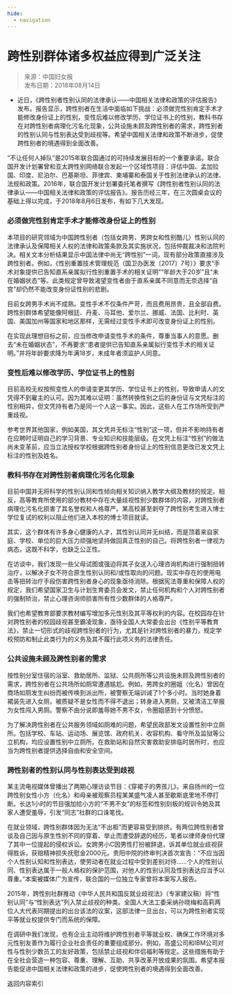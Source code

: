 ```yaml
---
hide:
  - navigation
---
```


<!-- http://pcpaper.cnwomen.com.cn/content/2018-08/14/051942.html -->

# 跨性别群体诸多权益应得到广泛关注

> 来源：中国妇女报  
> 发布日期：2018年08月14日

- 近日，《跨性别者性别认同的法律承认——中国相关法律和政策的评估报告》发布。报告显示，跨性别者在生活中面临如下挑战：必须做完性别肯定手术才能修改身份证上的性别，变性后难以修改学历、学位证书上的性别，教科书存在对跨性别者病理化污名化现象，公共设施未顾及跨性别者的需求，跨性别者的性别认同与性别表达受到歧视等。希望中国相关法律和政策不断进步，促使跨性别者的境遇得到全面改善。

“不让任何人掉队”是2015年联合国通过的可持续发展目标的一个重要承诺。联合国开发计划署曾和亚太跨性别网络联合发起一个区域性项目：评估中国、孟加拉国、印度、尼泊尔、巴基斯坦、菲律宾、柬埔寨和泰国关于性别法律承认的法律、法规和政策。2016年，联合国开发计划署委托笔者撰写《跨性别者性别认同的法律承认——中国相关法律和政策的评估报告》。报告历经三年，在三次圆桌会议的基础上得以完成，于2018年8月6日发布，有如下几大发现。

### 必须做完性别肯定手术才能修改身份证上的性别

本项目的研究领域为中国跨性别者（包括女跨男、男跨女和性别酷儿）性别认同的法律承认及保障相关人权的法律和政策条款及其实施状况，包括仲裁裁决和法院判决。相关文本分析结果显示中国法律中尚无“跨性别”一词，现有部分政策直接涉及跨性别者。例如，《性别重置技术管理规范（国卫办医发〔2017〕7号）》要求“手术对象提供已告知直系亲属拟行性别重置手术的相关证明”“年龄大于20岁”且“未在婚姻状态”等。此类规定曾导致渴望变性者由于直系亲属不同意而无奈选择“自宫”却仍然不能改变身份证性别的悲剧。

目前女跨男手术尚不成熟。变性手术不仅条件严苛，而且费用昂贵，且全部自费。跨性别群体希望能像阿根廷、丹麦、马耳他、爱尔兰、挪威、法国、比利时、英国、美国加州等国家和地区那样，无需经过变性手术即可改变身份证上的性别。

在实现此理想目标之前，应当修改申请变性手术的条件，尊重当事人的意愿。删去“未在婚姻状态”，不再要求“患者提供已告知直系亲属拟行变性手术的相关证明。”并将年龄要求降为年满18岁，未成年者须监护人同意。

### 变性后难以修改学历、学位证书上的性别

目前高校无权按照变性人的申请变更其学历、学位证书上的性别，导致申请人的文凭得不到雇主的认可。因为其难以证明：虽然转换性别之后的身份证与文凭标注的性别相异，但文凭持有者乃是同一个人这一事实。因此，这些人在工作场所受到严重歧视。

参考世界其他国家，例如美国，其文凭并无标注“性别”这一项，但并不影响持有者在应聘时证明自己的学习背景、专业知识和技能层级。在文凭上标注“性别”的做法尚未变革前，应当立法授权学校根据跨性别者身份证上的性别信息更改已发文凭上标注的性别及姓名。

### 教科书存在对跨性别者病理化污名化现象

目前中国并无将科学的性别认同和性倾向相关知识纳入教学大纲及教材的规定。相反，高等教育所使用的部分教材中存在大量歧视性别少数群体的内容，对跨性别者病理化污名化损害了其名誉权和人格尊严。某高校甚至剥夺了跨性别考生进入博士学位复试的权利以阻止他们进入本校的博士项目就读。

其实，这个群体有许多身心健康的人才，其性别认同并无纠结，而是顶着来自家庭、学校、单位的巨大压力顽强地坚持做回真正性别的自己。将跨性别者一律视为病态，这既不科学，也缺乏公正性。

在访谈中，我们发现一些父母试图或强迫将其子女送入心理咨询机构进行强制扭转治疗，以解决子女不符合原生性别认同和/或性取向的问题。现实中存在的使用电击等扭转治疗手段伤害跨性别者身心的现象亟待消除。根据宪法尊重和保障人权的规定，我们希望国家卫生与计划生育委员会发文，禁止任何机构和个人对跨性别者的强制矫治，禁止心理咨询师损害所有性少数群体的人格尊严。

我们也希望教育部要求教材编写增加多元性别及其平等权利的内容。在校园存在针对跨性别者的校园歧视甚至霸凌现象，亟待全国人大常委会出台《性别平等教育法》，禁止一切形式的歧视跨性别者的行为，尤其是针对跨性别者的暴力，规定学校预防和制止此类行为的义务及其不履行此项义务的法律责任。

### 公共设施未顾及跨性别者的需求

按性别分室住宿的浴室、救助居所、监狱、公共厕所等公共设施未顾及跨性别者的需求，跨性别者在公共场所如厕常遭遇尴尬。例如，男跨女的圈姐（化名）曾因在商场如厕发生纠纷而被传唤到派出所，被警察无端训诫了1个多小时。当时她身着裙装先进入女厕，被质疑不是女性而不得不退出；转身进入男厕，又被清洁工举报为女性闯入男厕。警察不由分说即羞辱她不男不女，令圈姐感到十分愤怒。

为了解决跨性别者在公共服务领域如厕难的问题，希望民政部发文设置性别中立厕所。包括学校、车站、运动场、展览馆、政府机关、收容机构、看守所及监狱等公立机构，均应设置性别中立厕所。在救助站和自然灾害救助安排临时居所时，也应当为跨性别者提供选择自由和安全空间。

### 跨性别者的性别认同与性别表达受到歧视

某主流电视媒体曾播出了两期心理访谈节目：《穿裙子的男孩儿》。来自扬州的一位跨性别女性小方（化名）和母亲被观察员程某某盛气凌人甚至歇斯底里地不停打断。长达1小时的节目强加给小方的“不男不女”的标签和性别刻板的规训令她及其家人遭受羞辱，引发“同志”社群的口诛笔伐。

在就业领域，跨性别群体因为无法“不出柜”而更容易受到排挤。有两位跨性别者曾谈及自己因与原生性别不同的穿着、举止而遭受辞退的经历，笔者以律师身份代理了其中一位提起的侵权诉讼。女跨男小C因男性打扮被辞退，诉其单位就业歧视获得胜诉，获赔精神损失抚慰金2000元。贵阳中院的终审判决首次宣告：“不应当因个人性别认知和性别表达，使劳动者在就业过程中受到差别对待......个人的性别认同、性别表达属于一般人格权的保护范围，对他人的性别认同及性别表达应当予以尊重。”本案被媒体广为宣传，联合国的一位独立专家曾将本案写入报告。

2015年，跨性别社群推动《中华人民共和国反就业歧视法》（专家建议稿）将“性别认同”与“性别表达”列入禁止歧视的种类。全国人大法工委采纳孙晓梅和高莉两位人大代表同期提出的出台该法的议案，这部法律一旦出台，可以为跨性别者实现平等就业权提供专门而系统的保障。

在调研中我们发现，也有企业主动将维护跨性别者平等就业权、确保工作环境对多元性别友善作为履行企业社会责任的重要组成部分。例如，高盛公司和IBM公司对性与性别少数员工的友好政策，包括禁止歧视和伴侣福利等规定。这些措施有助于在全社会营造一种包容、尊重、理解、互助、共享改革开放成果的氛围。希望本报告能促进中国相关法律和政策的进步，促使跨性别者的境遇得到全面改善。

<a class="md-button" onclick="goBack()">返回内容索引</a>

<script>
function goBack() {
  const domain = window.location.origin;
  const ref = document.referrer;
  if (ref.indexOf(domain) === 0 && window.history.length > 1) {
    window.history.back();
  } else {
    window.location.href = '../../';
  }
}
</script>
